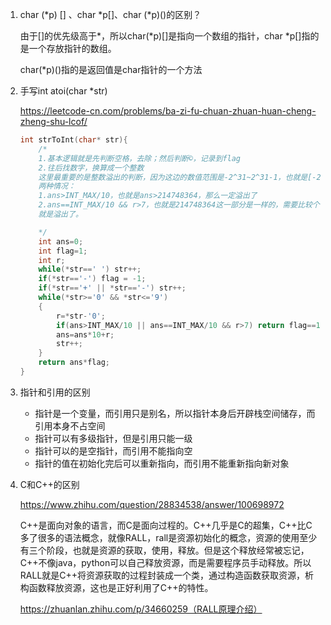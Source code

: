 1. char (*p) [] 、char \*p[]、char (\*p)()的区别？

   由于[]的优先级高于\*，所以char(*p)[]是指向一个数组的指针，char \*p[]指的是一个存放指针的数组。

   char(\*p)()指的是返回值是char指针的一个方法

2. 手写int atoi(char *str)

   https://leetcode-cn.com/problems/ba-zi-fu-chuan-zhuan-huan-cheng-zheng-shu-lcof/

   ```c
   int strToInt(char* str){
       /*
       1.基本逻辑就是先判断空格，去除；然后判断©️，记录到flag
       2.往后找数字，换算成一个整数
       这里最重要的是整数溢出的判断，因为这边的数值范围是-2^31~2^31-1，也就是[-2147483648，2147483647]，所以我们在进行ans=ans*10+r之前，需要判断一下这一层的ans是否已经溢出整数的范围，
       两种情况：
       1.ans>INT_MAX/10，也就是ans>214748364，那么一定溢出了
       2.ans==INT_MAX/10 && r>7，也就是214748364这一部分是一样的，需要比较个位，所以只要大于7，
       就是溢出了。
   
       */
       int ans=0;
       int flag=1;
       int r;
       while(*str==' ') str++;
       if(*str=='-') flag = -1;
       if(*str=='+' || *str=='-') str++; 
       while(*str>='0' && *str<='9')
       {
           r=*str-'0';
           if(ans>INT_MAX/10 || ans==INT_MAX/10 && r>7) return flag==1?INT_MAX:INT_MIN;
           ans=ans*10+r;
           str++;
       }
       return ans*flag;
   }
   ```

3. 指针和引用的区别

   - 指针是一个变量，而引用只是别名，所以指针本身后开辟栈空间储存，而引用本身不占空间
   - 指针可以有多级指针，但是引用只能一级
   - 指针可以的是空指针，而引用不能指向空
   - 指针的值在初始化完后可以重新指向，而引用不能重新指向新对象

4. C和C++的区别

   https://www.zhihu.com/question/28834538/answer/100698972

   C++是面向对象的语言，而C是面向过程的。C++几乎是C的超集，C++比C多了很多的语法概念，就像RALL，rall是资源初始化的概念，资源的使用至少有三个阶段，也就是资源的获取，使用，释放。但是这个释放经常被忘记，C++不像java，python可以自己释放资源，而是需要程序员手动释放。所以RALL就是C++将资源获取的过程封装成一个类，通过构造函数获取资源，析构函数释放资源，这也是正好利用了C++的特性。

   https://zhuanlan.zhihu.com/p/34660259（RALL原理介绍）

